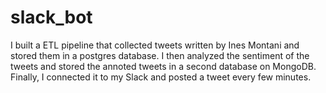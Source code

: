 # slack_bot

I built a ETL pipeline that collected tweets written by Ines Montani and stored them in a postgres database. I then analyzed the sentiment of the tweets and stored the annoted tweets in a second database on MongoDB. Finally, I connected it to my Slack and posted a tweet every few minutes. 
